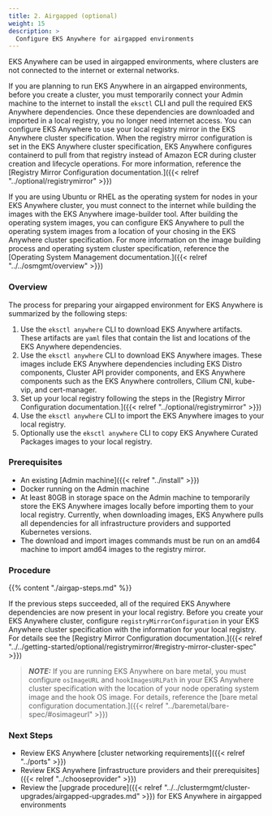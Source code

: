 ```yaml
---
title: 2. Airgapped (optional)
weight: 15
description: >
  Configure EKS Anywhere for airgapped environments
---
```


EKS Anywhere can be used in airgapped environments, where clusters are not connected to the internet or external networks.

If you are planning to run EKS Anywhere in an airgapped environments, before you create a cluster, you must temporarily connect your Admin machine to the internet to install the `eksctl` CLI and pull the required EKS Anywhere dependencies. Once these dependencies are downloaded and imported in a local registry, you no longer need internet access. You can configure EKS Anywhere to use your local registry mirror in the EKS Anywhere cluster specification. When the registry mirror configuration is set in the EKS Anywhere cluster specification, EKS Anywhere configures containerd to pull from that registry instead of Amazon ECR during cluster creation and lifecycle operations. For more information, reference the [Registry Mirror Configuration documentation.]({{< relref "../optional/registrymirror" >}})

If you are using Ubuntu or RHEL as the operating system for nodes in your EKS Anywhere cluster, you must connect to the internet while building the images with the EKS Anywhere image-builder tool. After building the operating system images, you can configure EKS Anywhere to pull the operating system images from a location of your chosing in the EKS Anywhere cluster specification. For more information on the image building process and operating system cluster specification, reference the [Operating System Management documentation.]({{< relref "../../osmgmt/overview" >}})

### Overview

The process for preparing your airgapped environment for EKS Anywhere is summarized by the following steps:
1. Use the `eksctl anywhere` CLI to download EKS Anywhere artifacts. These artifacts are `yaml` files that contain the list and locations of the EKS Anywhere dependencies.
1. Use the `eksctl anywhere` CLI to download EKS Anywhere images. These images include EKS Anywhere dependencies including EKS Distro components, Cluster API provider components, and EKS Anywhere components such as the EKS Anywhere controllers, Cilium CNI, kube-vip, and cert-manager.
1. Set up your local registry following the steps in the [Registry Mirror Configuration documentation.]({{< relref "../optional/registrymirror" >}})
1. Use the `eksctl anywhere` CLI to import the EKS Anywhere images to your local registry.
1. Optionally use the `eksctl anywhere` CLI to copy EKS Anywhere Curated Packages images to your local registry.

### Prerequisites
- An existing [Admin machine]({{< relref "../install" >}})
- Docker running on the Admin machine
- At least 80GB in storage space on the Admin machine to temporarily store the EKS Anywhere images locally before importing them to your local registry. Currently, when downloading images, EKS Anywhere pulls all dependencies for all infrastructure providers and supported Kubernetes versions.
- The download and import images commands must be run on an amd64 machine to import amd64 images to the registry mirror.

### Procedure

{{% content "./airgap-steps.md" %}}

If the previous steps succeeded, all of the required EKS Anywhere dependencies are now present in your local registry. Before you create your EKS Anywhere cluster, configure `registryMirrorConfiguration` in your EKS Anywhere cluster specification with the information for your local registry. For details see the [Registry Mirror Configuration documentation.]({{< relref "../../getting-started/optional/registrymirror/#registry-mirror-cluster-spec" >}})

>**_NOTE:_** If you are running EKS Anywhere on bare metal, you must configure `osImageURL` and `hookImagesURLPath` in your EKS Anywhere cluster specification with the location of your node operating system image and the hook OS image. For details, reference the [bare metal configuration documentation.]({{< relref "../baremetal/bare-spec/#osimageurl" >}})

### Next Steps
- Review EKS Anywhere [cluster networking requirements]({{< relref "../ports" >}})
- Review EKS Anywhere [infrastructure providers and their prerequisites]({{< relref "../chooseprovider" >}})
- Review the [upgrade procedure]({{< relref "../../clustermgmt/cluster-upgrades/airgapped-upgrades.md" >}}) for EKS Anywhere in airgapped environments

